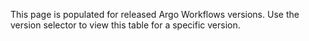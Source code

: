 This page is populated for released Argo Workflows versions. Use the version selector to view this table for a specific version.
